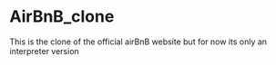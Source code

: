 # AirBnB_clone
This is the clone of the official airBnB website but for now its only an interpreter version
